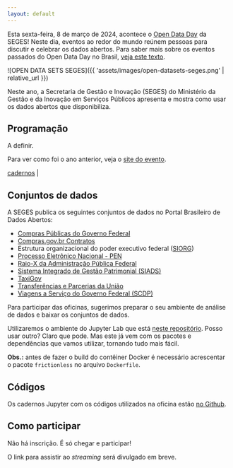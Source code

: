```yaml
---
layout: default
---
```


Esta sexta-feira, 8 de março de 2024, acontece o
[Open Data Day](https://opendataday.org/pt_br/) da SEGES!
Neste dia, eventos ao redor do mundo reúnem pessoas para discutir e
celebrar os dados abertos. Para saber mais sobre os eventos passados do
Open Data Day no Brasil,
[veja este texto](https://herrmann.tech/pt/blog/2022/02/23/open-data-day-2022-esta-chegando-conheca-os-anteriores-no-brasil.html).

![OPEN DATA SETS SEGES]({{ 'assets/images/open-datasets-seges.png' | relative_url }})

Neste ano, a Secretaria de Gestão e Inovação (SEGES) do Ministério da Gestão e da
Inovação em Serviços Públicos apresenta e mostra como usar os dados
abertos que disponibiliza.

## Programação

A definir.

Para ver como foi o ano anterior, veja o
[site do evento](https://gestaogovbr.github.io/opendataday2022/).

[cadernos](https://github.com/economiagovbr/opendataday2024/tree/main/notebooks) |

## Conjuntos de dados

A SEGES publica os seguintes conjuntos de dados no Portal Brasileiro de
Dados Abertos:

* [Compras Públicas do Governo Federal](https://dados.gov.br/dados/conjuntos-dados/compras-publicas-do-governo-federal)
* [Compras.gov.br Contratos](https://dados.gov.br/dados/conjuntos-dados/comprasgovbr-contratos)
* Estrutura organizacional do poder executivo federal
  ([SIORG](https://dados.gov.br/dados/conjuntos-dados/dados-da-estrutura-organizacional-do-poder-executivo-federal-sistema-siorg))
* [Processo Eletrônico Nacional - PEN](https://dados.gov.br/dados/conjuntos-dados/processo-eletronico-nacional---pen)
* [Raio-X da Administração Pública Federal](https://dados.gov.br/dados/conjuntos-dados/raio-x-da-administracao-publica-federal)
* [Sistema Integrado de Gestão Patrimonial (SIADS)](https://dados.gov.br/dados/conjuntos-dados/sistema-integrado-de-gestao-patrimonial-siads)
* [TaxiGov](https://dados.gov.br/dados/conjuntos-dados/sistema-de-transportes-de-servidores-publicos---taxigov-v2)
* [Transferências e Parcerias da União](https://dados.gov.br/dados/conjuntos-dados/transferencias-e-parcerias-da-uniao)
* [Viagens a Serviço do Governo Federal (SCDP)](https://dados.gov.br/dados/conjuntos-dados/viagens-a-servico-do-governo-federal-scdp)

Para participar das oficinas, sugerimos preparar o seu ambiente de
análise de dados e baixar os conjuntos de dados.

Utilizaremos o ambiente do Jupyter Lab que está
[neste repositório](https://github.com/augusto-herrmann/docker-jupyter-extensible).
Posso usar outro? Claro que pode. Mas este já vem com os pacotes e
dependências que vamos utilizar, tornando tudo mais fácil.

**Obs.:** antes de fazer o build do contêiner Docker é necessário acrescentar
o pacote `frictionless` no arquivo `Dockerfile`.

## Códigos

Os cadernos Jupyter com os códigos utilizados na oficina estão
[no Github](https://github.com/economiagovbr/opendataday2024/tree/main/notebooks).

## Como participar

Não há inscrição. É só chegar e participar!

O link para assistir ao *streaming* será divulgado em breve.
